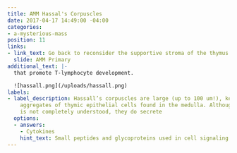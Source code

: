 ```yaml
---
title: AMM Hassal's Corpuscles
date: 2017-04-17 14:49:00 -04:00
categories:
- a-mysterious-mass
position: 11
links:
- link_text: Go back to reconsider the supportive stroma of the thymus
  slide: AMM Primary
additional_text: |-
  that promote T-lymphocyte development.

  ![hassall.png](/uploads/hassall.png)
labels:
- label_description: Hassall’s corpuscles are large (up to 100 um!), keratinized concentric
    aggregates of thymic epithelial cells found in the medulla. Although their function
    is not completely understood, they do secrete
  options:
  - answers:
    - Cytokines
    hint_text: Small peptides and glycoproteins used in cell signaling
---
```


